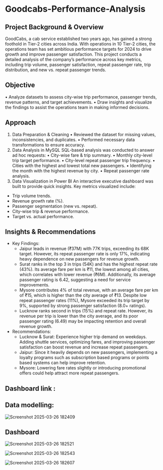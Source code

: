 # Goodcabs-Performance-Analysis
## Project Background & Overview
GoodCabs, a cab service established two years ago, has gained a strong foothold in Tier-2 cities across India. With operations in 10 Tier-2 cities, the operations team has set ambitious performance targets for 2024 to drive growth and improve passenger satisfaction. This project conducts a detailed analysis of the company’s performance across key metrics, including trip volume, passenger satisfaction, repeat passenger rate, trip distribution, and new vs. repeat passenger trends.
## Objective
•	Analyze datasets to assess city-wise trip performance, passenger trends, revenue patterns, and target achievements.
•	Draw insights and visualize the findings to assist the operations team in making informed decisions.
## Approach
1. Data Preparation & Cleaning
•	Reviewed the dataset for missing values, inconsistencies, and duplicates.
•	Performed necessary data transformations to ensure accuracy.
2. Data Analysis in MySQL
SQL-based analysis was conducted to answer ad hoc requests:
•	City-wise fare & trip summary.
•	Monthly city-level trip target performance.
•	City-level repeat passenger trip frequency.
•	Cities with the highest and lowest total new passengers.
•	Identifying the month with the highest revenue by city.
•	Repeat passenger rate analysis.
3. Data Visualization in Power BI
An interactive executive dashboard was built to provide quick insights. Key metrics visualized include:
  -	Trip volume trends.
  -	Revenue growth rate (%).
  -	Passenger segmentation (new vs. repeat).
  -	City-wise trip & revenue performance.
  -	Target vs. actual performance.
## Insights & Recommendations
- Key Findings:
  -	Jaipur leads in revenue (₹37M) with 77K trips, exceeding its 68K target. However, its repeat passenger rate is only 17%, indicating heavy dependence on new passengers for revenue growth.
  - Surat ranks in the top 3 in trips (54K) and has the highest repeat rate (43%). Its average fare per km is ₹11, the lowest among all cities, which correlates with lower revenue (₹6M). Additionally, its average passenger rating is 6.42, suggesting a need for service improvements.
  -	Mysore contributes 4% of total revenue, with an average fare per km of ₹15, which is higher than the city average of ₹13. Despite low repeat passenger rates (11%), Mysore exceeded its trip target by 9%, supported by strong passenger satisfaction (8.0+ ratings).
  -	Lucknow ranks second in trips (15%) and repeat rate. However, its revenue per trip is lower than the city average, and its poor passenger rating (6.49) may be impacting retention and overall revenue growth.
- Recommendations:
  -	Lucknow & Surat: Experience higher trip demand on weekdays. Adding shuttle services, optimizing fares, and improving passenger satisfaction can boost revenue and increase repeat passengers.
  -	Jaipur: Since it heavily depends on new passengers, implementing a loyalty programs such as subscription based programs or points based systems can help improve retention.
  -	Mysore: Lowering fare rates slightly or introducing promotional offers could help attract more repeat passengers.

## Dashboard link :

## Data modelling:

![Screenshot 2025-03-26 182409](https://github.com/user-attachments/assets/3e23b356-50a2-48fc-b030-2cf023259457)

## Dashboard

![Screenshot 2025-03-26 182521](https://github.com/user-attachments/assets/029e5275-4c01-43dd-90d0-70d2b4d0bf3b)

![Screenshot 2025-03-26 182543](https://github.com/user-attachments/assets/e996bb24-4996-41c1-87ef-26f33521c906)

![Screenshot 2025-03-26 182607](https://github.com/user-attachments/assets/b9f6d484-14a9-439d-ac04-6881a7c1400a)





